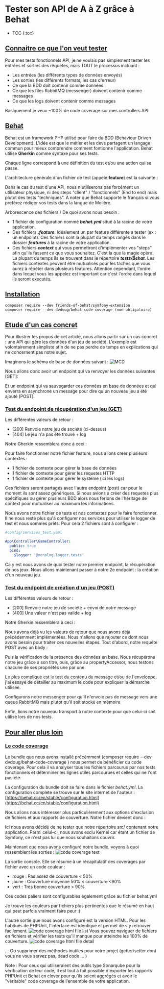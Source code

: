 # Tester son API de A à Z grâce à Behat

* TOC
{:toc}

## [Connaitre ce que l'on veut tester](#connaitre-ce-que-lon-veut-tester)

Pour mes tests fonctionnels API, je ne voulais pas simplement tester les entrées et sorties des rêquetes, mais TOUT le processus incluant : 
- Les entrées (les différents types de données envoyés)
- Les sorties (les différents formats, les cas d'erreur)
- Ce que la BDD doit contenir comme données
- Ce que les files RabbitMQ (messenger) doivent contenir comme messages
- Ce que les logs doivent contenir comme messages

Basiquement je veux ~100% de code coverage sur mes controllers API

## [Behat](#behat)

Behat est un framework PHP utilisé pour faire du BDD (Behaviour Driven Development). L'idée est que le métier et les devs partagent un langage commun pour mieux comprendre comment fontionne l'application.
Behat utilise **Gherkin** comme syntaxe pour ses tests.

Chaque ligne correspond à une définition du test et/ou une action qui se passe.

L'architecture générale d'un fichier de test (appelé **feature**) est la suivante :

<script src="https://gist.github.com/sKyoKun/36f65b5135d0acf6ebea4fc1f47e0f6d.js"></script>

Dans le cas du test d'une API, nous n'utiliserons pas forcément un utilisateur physique, ni des steps "client" / "fonctionnels" (End to end) mais plutot des tests "techniques". A noter que Behat supporte le français si vous preférez rédiger vos tests dans la langue de Molière.

Arborescence des fichiers / De quoi avons nous besoin :

- 1 fichier de configuration nommé ***behat.yml*** situé à la racine de votre application.
- Des fichiers ***.feature***. Idéalement un par feature différente a tester (ex : un endpoint). Ces fichiers sont la plupart du temps rangés dans le dossier ***features*** à la racine de votre application.
- Des fichiers ***context*** qui vous permettront d'implémenter vos "steps" afin qu'ils fassent ce que vous souhaitez. C'est la que la magie opère. La plupart du temps ils se trouvent dans le répertoire ***tests/Behat***. Les fichiers contextes peuvent être mutualisés pour les tâches que vous aurez à répéter dans plusieurs features. Attention cependant, l'ordre dans lequel vous les appelez est important car c'est l'ordre dans lequel ils seront executés. 

## [Installation](#installation)

```shell
composer require --dev friends-of-behat/symfony-extension
composer require --dev dvdoug/behat-code-coverage (non obligatoire)
```

## [Etude d'un cas concret](#etude-dun-cas-concret)

Pour illustrer les propos de cet article, nous allons partir sur un cas concret : une API qui gère les données d'un jeu de société. L'exemple est volontairement simpliste afin de ne pas perdre de temps en explications qui ne concernent pas notre sujet.

Imaginons le schéma de base de données suivant :
![MCD](../img/behat_boardgame_mcd.png?raw=true "Read and write rights")

Nous allons donc avoir un endpoint qui va renvoyer les données suivantes [GET]: 

<script src="https://gist.github.com/sKyoKun/4207f9c0a0e91f48f9b46c75b19e839a.js"></script>

Et un endpoint qui va sauvegarder ces données en base de données et qui enverra en asynchrone un message pour dire qu'un nouveau jeu a été ajouté [POST].

### [Test du endpoint de récupération d'un jeu (GET)](#test-du-endpoint-de-récupération-dun-jeu-get)

Les différentes valeurs de retour :

- [200] Renvoie notre jeu de société (ci-dessus)
- [404] Le jeu n'a pas été trouvé + log

Notre Gherkin ressemblera donc à ceci :

<script src="https://gist.github.com/sKyoKun/bcc1520f7304791a74aec70d37951851.js">
</script>

Pour faire fonctionner notre fichier feature, nous allons creer plusieurs contextes : 

- 1 fichier de contexte pour gérer la base de données
- 1 fichier de contexte pour gérer les requetes HTTP
- 1 fichier de contexte pour gérer le systeme (ici les logs)

Ces fichiers seront partagés avec l'autre endpoint (post) car pour le moment ils sont assez génériques. Si nous avions à créer des requetes plus spécifiques ou gérer plusieurs BDD alors nous ferions de l'héritage de context pour mutualiser au maximum les informations.

<script src="https://gist.github.com/sKyoKun/1f3a730e1ea7ee8b1a4ba0efcc1a8a4a.js"></script>

<script src="https://gist.github.com/sKyoKun/718f6ff900aaea780c1fd047781d4dc0.js"></script>

<script src="https://gist.github.com/sKyoKun/409ef1f64fd5d3bc4238c2ce018ba41c.js"></script>

Nous avons notre fichier de tests et nos contextes pour le faire fonctionner. Il ne nous reste plus qu'à configurer nos services pour utiliser le logger de test et nous sommes prêts.
Pour cela 2 fichiers sont à configurer : 

<script src="https://gist.github.com/sKyoKun/4a8f8dbb44c041527f19797b4d27a98d.js"></script>

```yaml
#config/services_test.yaml

App\Controller\GameController:
  public: true
  bind:
    $logger: '@monolog.logger.tests'
```

Ca y est nous avons de quoi tester notre premier endpoint, la récupération de nos jeux. Nous allons maintenant passer à notre 2e endpoint : la création d'un nouveau jeu.

### [Test du endpoint de création d'un jeu (POST)](#test-du-endpoint-de-création-dun-jeu-post)

Les différentes valeurs de retour :
- [200] Renvoie notre jeu de société + envoi de notre message
- [400] Une valeur n'est pas valide + log

Notre Gherkin ressemblera à ceci :

<script src="https://gist.github.com/sKyoKun/3a54fed2fdbc8ae0427a3d5ab9f37bc9.js"></script>

Nous avons déjà vu les valeurs de retour que nous avons déjà précédemment implémentées. Nous n'allons que rajouter ce dont nous avons besoin pour traiter ces nouvelles étapes. Tout d'abord, notre requête POST avec un body :

<script src="https://gist.github.com/sKyoKun/ad861b0f1d4606fcf0438238968f0831.js"></script>

Puis la vérification de la présence des données en base. Nous récupérons notre jeu grâce à son titre, puis, grâce au propertyAccessor, nous testons chacune de ses propriétés une par une.

<script src="https://gist.github.com/sKyoKun/28ed4b5d950d773aa51b0fbe5fb9d900.js"></script>

Le plus compliqué est le test du contenu du message et/ou de l'enveloppe, j'ai essayé de détailler au maximum le code pour expliquer la démarche utilisée.

<script src="https://gist.github.com/sKyoKun/86ed575bbf770a596f7ebb95adc0520f.js"></script>

Configurons notre messenger pour qu'il n'envoie pas de message vers une queue RabbitMQ mais plutot qu'il soit stocké en mémoire

<script src="https://gist.github.com/sKyoKun/5dd7cc8463e9093880a3177cdad20492.js"></script>

Enfin, lions notre nouveau transport à notre contexte pour que celui-ci soit utilisé lors de nos tests.

<script src="https://gist.github.com/sKyoKun/0d88be60b5565df141981bf76fabcc1d.js"></script>

## [Pour aller plus loin](#pour-aller-plus-loin)

### [Le code coverage](#le-code-coverage)

Le bundle que nous avons installé précémment (composer require --dev dvdoug/behat-code-coverage ) nous permet de bénéficier du code coverage. Pour cela il va analyser tous les fichiers parcourus par nos tests fonctionnels et déterminer les lignes utiles parcourues et celles qui ne l'ont pas été.

La configuration du bundle doit se faire dans le fichier *behat.yml*. La configuration complete se trouve sur le site internet de l'auteur : [https://behat.cc/en/stable/configuration.html](https://behat.cc/en/stable/configuration.html)

Nous allons nous intéresser plus particulièrement aux options d'exclusion de fichiers et aux rapports de couverture. Notre fichier devient donc :

<script src="https://gist.github.com/sKyoKun/8ec998a49bbb27d362f95446a05a6c25.js"></script>

Ici nous avons décidé de ne tester que notre répertoire src/ contenant notre application. Parmi celui-ci, nous avons exclu Kernel car étant un fichier de Symfony, ce n'est pas lui que nous souhaitons couvrir.

Maintenant que nous avons configuré notre bundle, voyons à quoi ressemblent les sorties :
![code coverage text](../img/code_coverage.png?raw=true "Code coverage text")

La sortie console. Elle se résume à un récapitulatif des coverages par fichier avec un code couleur :

- rouge : Pas assez de couverture < 50%
- jaune : Couverture moyenne 50% < couverture <90%
- vert : Très bonne couverture > 90%

Ces codes paliers sont configurables également grâce au fichier behat.yml

Je trouve les couleurs par fichiers plus pertinentes que le résumé en haut qui peut parfois vraiment faire peur :)

L'autre sortie que nous avons configuré est la version HTML. Pour les habitués de PHPUnit, l'interface est identique et permet de s'y retrouver facilement.
![code coverage html file list](../img/code_coverage_html.png?raw=true "Code coverage html file list")
Vous pouvez naviguer de fichiers en fichiers et vérifier les tests qu'il manque pour atteindre les 100% de couverture.
![code coverage html file detail](../img/code_coverage_html2.png?raw=true "Code coverage html file detail")

... Ou supprimer des méthodes inutiles pour votre projet (getter/setter dont vous ne vous servez pas, dead code ... )

Note : Pour ceux qui utiliseraient des outils type Sonarqube pour la vérification de leur code, il est tout à fait possible d'exporter les rapports PHPUnit et Behat en clover pour qu'ils soient aggrégés et avoir le "véritable" code coverage de l'ensemble de votre application.
